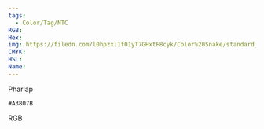 ```yaml
---
tags:
  - Color/Tag/NTC
RGB:
Hex:
img: https://filedn.com/l0hpzxl1f01yT7GHxtF8cyk/Color%20Snake/standard_csv_to_svg/A3807B.svg
CMYK:
HSL:
Name:
---
```

Pharlap
```palette
#A3807B
```
RGB
